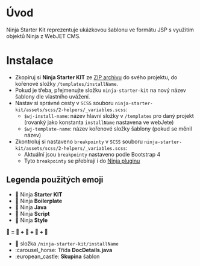 # Úvod

Ninja Starter Kit reprezentuje ukázkovou šablonu ve formátu JSP s využitím objektů Ninja z WebJET CMS.

# Instalace

- Zkopíruj si **Ninja Starter KIT** ze [ZIP archivu](ninja-starter-kit.zip) do svého projektu, do kořenové složky `/templates/installName`.
- Pokud je třeba, přejmenujte složku `ninja-starter-kit` na nový název šablony dle vlastního uvážení.
- Nastav si správné cesty v `SCSS` souboru `ninja-starter-kit/assets/scss/2-helpers/_variables.scss`:
  - `$wj-install-name`: název hlavní složky v `/templates` pro daný projekt (rovanký jako konstanta `installName` nastavena ve webJete)
  - `$wj-template-name`: název kořenové složky šablony (pokud se měnil název)
- Zkontroluj si nastaveno `breakpointy` v `SCSS` souboru `ninja-starter-kit/assets/scss/2-helpers/_variables.scss`:
  - Aktuální jsou `breakpointy` nastaveno podle Bootstrap 4
  - Tyto `breakpointy` se přebírají i do [Ninja pluginu](ninja-js/events/README.md)

## Legenda použitých emoji

- :muscle: Ninja **Starter KIT**
- :rocket: Ninja **Boilerplate**
- :gem: Ninja **Java**
- :tophat: Ninja **Script**
- :cherries: Ninja **Style**

**:muscle: = :rocket: + :gem: + :tophat: + :cherries:**

- :ghost: složka `/ninja-starter-kit/installName`
- :carousel\_horse: Třída **DocDetails.java**
- :european\_castle: **Skupina** šablon
